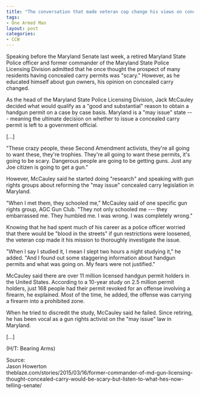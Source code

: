 ```yaml
---
title: "The conversation that made veteran cop change his views on concealed carry: 'They schooled me'"
tags:
- One Armed Man
layout: post
categories:
- CCW
---
```


Speaking before the Maryland Senate last week, a retired Maryland State Police officer and former commander of the Maryland State Police Licensing Division admitted that he once thought the prospect of many residents having concealed carry permits was "scary." However, as he educated himself about gun owners, his opinion on concealed carry changed.

As the head of the Maryland State Police Licensing Division, Jack McCauley decided what would qualify as a "good and substantial" reason to obtain a handgun permit on a case by case basis. Maryland is a "may issue" state --- meaning the ultimate decision on whether to issue a concealed carry permit is left to a government official.

\[...\]

"These crazy people, these Second Amendment activists, they're all going to want these, they're trophies. They're all going to want these permits, it's going to be scary. Dangerous people are going to be getting guns. Just any Joe citizen is going to get a gun."

However, McCauley said he started doing "research" and speaking with gun rights groups about reforming the "may issue" concealed carry legislation in Maryland.

"When I met them, they schooled me," McCauley said of one specific gun rights group, AGC Gun Club. "They not only schooled me --- they embarrassed me. They humbled me. I was wrong. I was completely wrong."

Knowing that he had spent much of his career as a police officer worried that there would be "blood in the streets" if gun restrictions were loosened, the veteran cop made it his mission to thoroughly investigate the issue.

"When I say I studied it, I mean I slept two hours a night studying it," he added. "And I found out some staggering information about handgun permits and what was going on. My fears were not justified."

McCauley said there are over 11 million licensed handgun permit holders in the United States. According to a 10-year study on 2.5 million permit holders, just 168 people had their permit revoked for an offense involving a firearm, he explained. Most of the time, he added, the offense was carrying a firearm into a prohibited zone.

When he tried to discredit the study, McCauley said he failed. Since retiring, he has been vocal as a gun rights activist on the "may issue" law in Maryland.

\[...\]

(H/T: Bearing Arms)

Source:  
Jason Howerton  
theblaze.com/stories/2015/03/16/former-commander-of-md-gun-licensing-thought-concealed-carry-would-be-scary-but-listen-to-what-hes-now-telling-senate/